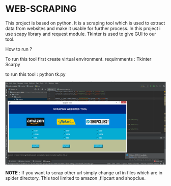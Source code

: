 # WEB-SCRAPING
This project is based on python. It is a scraping tool which is used to extract data from websites and make it usable for further process. In this project i use scapy library and request module. Tkinter is used to give GUI to our tool.

How to run ? 

To run this tool first create virtual environment.
requirnments : 
Tkinter
Scarpy

to run this tool : 
python tk.py

<img src = "run.png"></img>


<b>NOTE</b> : If you want to scrap other url simply change url in files which are in spider directory. This tool limited to amazon ,flipcart and shopclue.

